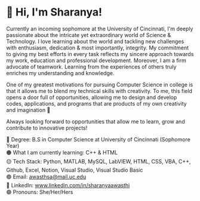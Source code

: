 # 📌 Hi, I'm Sharanya! 
Currently an incoming sophomore at the University of Cincinnati, I'm deeply passionate about the intricate yet extraordinary world of Science & Technology. I love learning about the world and tackling new challenges with enthusiasm, dedication & most importantly, integrity. My commitment to giving my best efforts in every task reflects my sincere approach towards my work, education and professional development. Moreover, I am a firm advocate of teamwork. Learning from the experiences of others truly enriches my understanding and knowledge.

One of my greatest motivations for pursuing Computer Science in college is that it allows me to blend my technical skills with creativity. To me, this field opens a door full of opportunities, allowing me to design and develop codes, applications, and programs that are products of my own creativity and imagination 💌

Always looking forward to opportunities that allow me to learn, grow and contribute to innovative projects!

🔴 Degree: B.S in Computer Science at University of Cincinnati (Sophomore Year)<br/>
🟠 What I am currently learning: C++ & HTML<br/>
🟡 Tech Stack: Python, MATLAB, MySQL, LabVIEW, HTML, CSS, VBA, C++, Github, Excel, Notion, Visual Studio, Visual Studio Basic<br/>
🟢 Email: awasthsa@mail.uc.edu<br/>
🔵 LinkedIn: www.linkedin.com/in/sharanyaawasthi<br/>
🟣 Pronouns: She/Her/Hers<br/>
